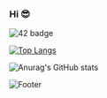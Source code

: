 ### Hi 😎

![42 badge](https://img.shields.io/badge/42SEOUL-black?style=plastic&logo=42)


<!--
<img src="https://capsule-render.vercel.app/api?type=waving&color=F9D4D4&height=300&section=header&text=GitHub&amp;&fontColor=696969&fontSize=60&animation=twinkling&amp;fontAlignY=25&amp;desc=test%20test&amp;descAlignY=44" style="max-width: 100%;" />
-->

<!--
**numerical43/numerical43** is a ✨ _special_ ✨ repository because its `README.md` (this file) appears on your GitHub profile.

Here are some ideas to get you started:

- 🔭 I’m currently working on ...
- 🌱 I’m currently learning ...
- 👯 I’m looking to collaborate on ...
- 🤔 I’m looking for help with ...
- 💬 Ask me about ...
- 📫 How to reach me: ...
- 😄 Pronouns: ...
- ⚡ Fun fact: ...
-->

<!-- <div align="center">
<img src="https://rishavanand.github.io/static/images/greetings.gif" align="center" style="width: 80%" />
</div>   -->
 
<!--
[![Solved.ac Profile](http://mazassumnida.wtf/api/v2/generate_badge?boj=numerical43)](https://solved.ac/numerical4/)
-->

[![Top Langs](https://github-readme-stats-git-masterrstaa-rickstaa.vercel.app/api/top-langs/?username=numerical43&layout=compact&theme=buefy)](https://github.com/anuraghazra/github-readme-stats)

![Anurag's GitHub stats](https://github-readme-stats-git-masterrstaa-rickstaa.vercel.app/api?username=numerical43&show_icons=true&theme=buefy)


![Footer](https://capsule-render.vercel.app/api?type=waving&color=507EA4&height=200&section=footer)
